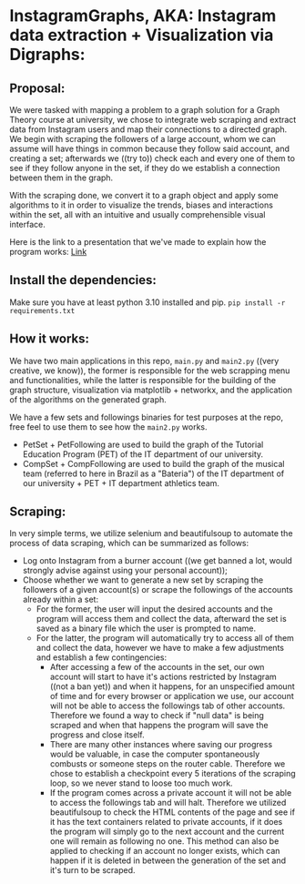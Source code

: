 
InstagramGraphs,
AKA: Instagram data extraction + Visualization via Digraphs:
======

## Proposal:

We were tasked with mapping a problem to a graph solution for a Graph Theory course at university, we chose to integrate web scraping and extract data from Instagram users and map their connections to a directed graph. We begin with scraping the followers of a large account, whom we can assume will have things in common because they follow said account, and creating a set; afterwards we ((try to)) check each and every one of them to see if they follow anyone in the set, if they do we establish a connection between them in the graph.

With the scraping done, we convert it to a graph object and apply some algorithms to it in order to visualize the trends, biases and interactions within the set, all with an intuitive and usually comprehensible visual interface.

Here is the link to a presentation that we've made to explain how the program works:
[Link](https://docs.google.com/presentation/d/1K2dQcy0U66EgZyk2QPHw07vJrq5e17elqSTDnYIH500/edit?usp=sharing)

## Install the dependencies:

Make sure you have at least python 3.10 installed and pip.
```pip install -r requirements.txt```

## How it works:

We have two main applications in this repo, ```main.py```  and ```main2.py```  ((very creative, we know)), the former is responsible for the web scrapping menu and functionalities, while the latter is responsible for the building of the graph structure, visualization via matplotlib + networkx, and the application of the algorithms on the generated graph.

We have a few sets and followings binaries for test purposes at the repo, free feel to use them to see how the ```main2.py``` works. 
* PetSet + PetFollowing are used to build the graph of the Tutorial Education Program (PET) of the IT department of our university.
* CompSet + CompFollowing are used to build the graph of the musical team (referred to here in Brazil as a "Bateria") of the IT department of our university + PET + IT department athletics team.

## Scraping:

In very simple terms, we utilize selenium and beautifulsoup to automate the process of data scraping, which can be summarized as follows:
* Log onto Instagram from a burner account ((we get banned a lot, would strongly advise against using your personal account));
* Choose whether we want to generate a new set by scraping the followers of a given account(s) or scrape the followings of the accounts already within a set:
	* For the former, the user will input the desired accounts and the program will access them and collect the data, afterward the set is saved as a binary file which the user is prompted to name.
	* For the latter, the program will automatically try to access all of them and collect the data, however we have to make a few adjustments and establish a few contingencies:
		* After accessing a few of the accounts in the set, our own account will start to have it's actions restricted by Instagram ((not a ban yet)) and when it happens, for an unspecified amount of time and for every browser or application we use, our account will not be able to access the followings tab of other accounts. Therefore we found a way to check if "null data" is being scraped and when that happens the program will save the progress and close itself.
		* There are many other instances where saving our progress would be valuable, in case the computer spontaneously combusts or someone steps on the router cable. Therefore we chose to establish a checkpoint every 5 iterations of the scraping loop, so we never stand to loose too much work.
		* If the program comes across a private account it will not be able to access the followings tab and will halt. Therefore we utilized beautifulsoup to check the HTML contents of the page and see if it has the text containers related to private accounts, if it does the program will simply go to the next account and the current one will remain as following no one. This method can also be applied to checking if an account no longer exists, which can happen if it is deleted in between the generation of the set and it's turn to be scraped.
